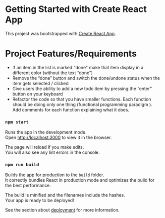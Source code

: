 
# Getting Started with Create React App

This project was bootstrapped with [Create React App](https://github.com/facebook/create-react-app).

# Project Features/Requirements
- If an item in the list is marked "done" make that item display in a different color (without the text “done”)
- Remove the “done” button and switch the done/undone status when the item gets selected / clicked
- Give users the ability to add a new todo item by pressing the “enter” button on your keyboard
- Refactor the code so that you have smaller functions. Each function should be doing only one thing (functional programming paradigm ). Add comments for each function explaining what it does.

### `npm start`

Runs the app in the development mode.\
Open [http://localhost:3000](http://localhost:3000) to view it in the browser.

The page will reload if you make edits.\
You will also see any lint errors in the console.

### `npm run build`

Builds the app for production to the `build` folder.\
It correctly bundles React in production mode and optimizes the build for the best performance.

The build is minified and the filenames include the hashes.\
Your app is ready to be deployed!

See the section about [deployment](https://facebook.github.io/create-react-app/docs/deployment) for more information.

